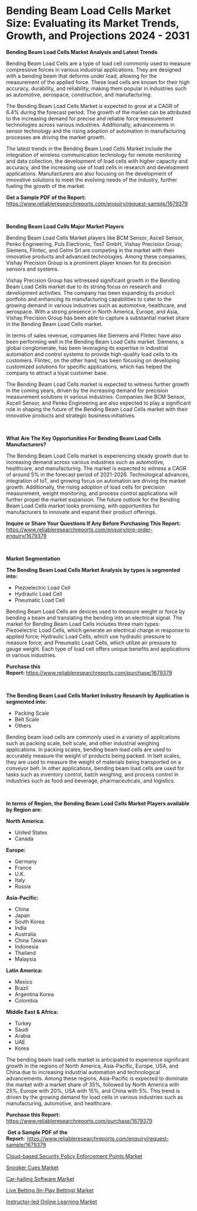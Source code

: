 <p><h1>Bending Beam Load Cells Market Size: Evaluating its Market Trends, Growth, and Projections 2024 - 2031</h1></p><p><strong>Bending Beam Load Cells Market Analysis and Latest Trends</strong></p>
<p><p>Bending Beam Load Cells are a type of load cell commonly used to measure compressive forces in various industrial applications. They are designed with a bending beam that deforms under load, allowing for the measurement of the applied force. These load cells are known for their high accuracy, durability, and reliability, making them popular in industries such as automotive, aerospace, construction, and manufacturing.</p><p>The Bending Beam Load Cells Market is expected to grow at a CAGR of 6.4% during the forecast period. The growth of the market can be attributed to the increasing demand for precise and reliable force measurement technologies across various industries. Additionally, advancements in sensor technology and the rising adoption of automation in manufacturing processes are driving the market growth.</p><p>The latest trends in the Bending Beam Load Cells Market include the integration of wireless communication technology for remote monitoring and data collection, the development of load cells with higher capacity and accuracy, and the increasing use of load cells in research and development applications. Manufacturers are also focusing on the development of innovative solutions to meet the evolving needs of the industry, further fueling the growth of the market.</p></p>
<p><strong>Get a Sample PDF of the Report:&nbsp;</strong> <a href="https://www.reliableresearchreports.com/enquiry/request-sample/1679379">https://www.reliableresearchreports.com/enquiry/request-sample/1679379</a></p>
<p>&nbsp;</p>
<p><strong>Bending Beam Load Cells Major Market Players</strong></p>
<p><p>Bending Beam Load Cells Market players like BCM Sensor, Ascell Sensor, Penko Engineering, Puls Electronic, TesT GmbH, Vishay Precision Group, Siemens, Flintec, and Celmi Srl are competing in the market with their innovative products and advanced technologies. Among these companies, Vishay Precision Group is a prominent player known for its precision sensors and systems.</p><p>Vishay Precision Group has witnessed significant growth in the Bending Beam Load Cells market due to its strong focus on research and development activities. The company has been expanding its product portfolio and enhancing its manufacturing capabilities to cater to the growing demand in various industries such as automotive, healthcare, and aerospace. With a strong presence in North America, Europe, and Asia, Vishay Precision Group has been able to capture a substantial market share in the Bending Beam Load Cells market.</p><p>In terms of sales revenue, companies like Siemens and Flintec have also been performing well in the Bending Beam Load Cells market. Siemens, a global conglomerate, has been leveraging its expertise in industrial automation and control systems to provide high-quality load cells to its customers. Flintec, on the other hand, has been focusing on developing customized solutions for specific applications, which has helped the company to attract a loyal customer base.</p><p>The Bending Beam Load Cells market is expected to witness further growth in the coming years, driven by the increasing demand for precision measurement solutions in various industries. Companies like BCM Sensor, Ascell Sensor, and Penko Engineering are also expected to play a significant role in shaping the future of the Bending Beam Load Cells market with their innovative products and strategic business initiatives.</p></p>
<p>&nbsp;</p>
<p><strong>What Are The Key Opportunities For Bending Beam Load Cells Manufacturers?</strong></p>
<p><p>The Bending Beam Load Cells market is experiencing steady growth due to increasing demand across various industries such as automotive, healthcare, and manufacturing. The market is expected to witness a CAGR of around 5% in the forecast period of 2021-2026. Technological advances, integration of IoT, and growing focus on automation are driving the market growth. Additionally, the rising adoption of load cells for precision measurement, weight monitoring, and process control applications will further propel the market expansion. The future outlook for the Bending Beam Load Cells market looks promising, with opportunities for manufacturers to innovate and expand their product offerings.</p></p>
<p><strong>Inquire or Share Your Questions If Any Before Purchasing This Report:</strong> <a href="https://www.reliableresearchreports.com/enquiry/pre-order-enquiry/1679379">https://www.reliableresearchreports.com/enquiry/pre-order-enquiry/1679379</a></p>
<p>&nbsp;</p>
<p><strong>Market Segmentation</strong></p>
<p><strong>The Bending Beam Load Cells Market Analysis by types is segmented into:</strong></p>
<p><ul><li>Piezoelectric Load Cell</li><li>Hydraulic Load Cell</li><li>Pneumatic Load Cell</li></ul></p>
<p><p>Bending Beam Load Cells are devices used to measure weight or force by bending a beam and translating the bending into an electrical signal. The market for Bending Beam Load Cells includes three main types: Piezoelectric Load Cells, which generate an electrical charge in response to applied force; Hydraulic Load Cells, which use hydraulic pressure to measure force; and Pneumatic Load Cells, which utilize air pressure to gauge weight. Each type of load cell offers unique benefits and applications in various industries.</p></p>
<p><strong>Purchase this Report:&nbsp;</strong><a href="https://www.reliableresearchreports.com/purchase/1679379">https://www.reliableresearchreports.com/purchase/1679379</a></p>
<p>&nbsp;</p>
<p><strong>The Bending Beam Load Cells Market Industry Research by Application is segmented into:</strong></p>
<p><ul><li>Packing Scale</li><li>Belt Scale</li><li>Others</li></ul></p>
<p><p>Bending beam load cells are commonly used in a variety of applications such as packing scale, belt scale, and other industrial weighing applications. In packing scales, bending beam load cells are used to accurately measure the weight of products being packed. In belt scales, they are used to measure the weight of materials being transported on a conveyor belt. In other applications, bending beam load cells are used for tasks such as inventory control, batch weighing, and process control in industries such as food and beverage, pharmaceuticals, and logistics.</p></p>
<p>&nbsp;</p>
<p><strong>In terms of Region, the Bending Beam Load Cells Market Players available by Region are:</strong></p>
<p>
    <p> <strong> North America: </strong>
        <ul>
            <li>United States</li>
            <li>Canada</li>
        </ul>
        </p> 
    <p> <strong> Europe: </strong>
        <ul>
            <li>Germany</li>
            <li>France</li>
            <li>U.K.</li>
            <li>Italy</li>
            <li>Russia</li>
        </ul>
        </p> 
    <p> <strong> Asia-Pacific: </strong>
        <ul>
            <li>China</li>
            <li>Japan</li>
            <li>South Korea</li>
            <li>India</li>
            <li>Australia</li>
            <li>China Taiwan</li>
            <li>Indonesia</li>
            <li>Thailand</li>
            <li>Malaysia</li>
        </ul>
        </p> 
    <p> <strong> Latin America: </strong>
        <ul>
            <li>Mexico</li>
            <li>Brazil</li>
            <li>Argentina Korea</li>
            <li>Colombia</li>
        </ul>
        </p> 
    <p> <strong> Middle East & Africa: </strong>
        <ul>
            <li>Turkey</li>
            <li>Saudi</li>
            <li>Arabia</li>
            <li>UAE</li>
            <li>Korea</li>
        </ul>
    </p>
    </p>
<p><p>The bending beam load cells market is anticipated to experience significant growth in the regions of North America, Asia-Pacific, Europe, USA, and China due to increasing industrial automation and technological advancements. Among these regions, Asia-Pacific is expected to dominate the market with a market share of 35%, followed by North America with 25%, Europe with 20%, USA with 15%, and China with 5%. This trend is driven by the growing demand for load cells in various industries such as manufacturing, automotive, and healthcare.</p></p>
<p><strong>Purchase this Report: </strong><a href="https://www.reliableresearchreports.com/purchase/1679379">https://www.reliableresearchreports.com/purchase/1679379</a></p>
<p>&nbsp;<strong>Get a Sample PDF of the Report:&nbsp;&nbsp;</strong><a href="https://www.reliableresearchreports.com/enquiry/request-sample/1679379">https://www.reliableresearchreports.com/enquiry/request-sample/1679379</a></p>
<p><strong></strong></p>
<p><p><a href="https://medium.com/@lolitanader/cloud-based-security-policy-enforcement-points-market-size-market-outlook-and-market-forecast-40f852dc4bf5">Cloud-based Security Policy Enforcement Points Market</a></p><p><a href="https://github.com/Sherrillcrooksxa8i18ucf2m/Market-Research-Report-List-1/blob/main/snooker-cues-market.md">Snooker Cues Market</a></p><p><a href="https://medium.com/@lolitanader/car-hailing-software-market-size-cagr-trends-2024-2030-6fe74c40cfa4">Car-hailing Software Market</a></p><p><a href="https://medium.com/@lolitanader/live-betting-in-play-betting-market-competitive-analysis-market-trends-and-forecast-to-2031-cf7de861bf66">Live Betting (In-Play Betting) Market</a></p><p><a href="https://medium.com/@lolitanader/instructor-led-online-learning-market-trends-and-market-analysis-forecasted-for-period-2024-2031-22a564102353">Instructor-led Online Learning Market</a></p></p>
